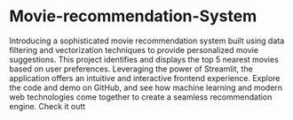 # Movie-recommendation-System
Introducing a sophisticated movie recommendation system built using data filtering and vectorization techniques to provide personalized movie suggestions. This project identifies and displays the top 5 nearest movies based on user preferences. Leveraging the power of Streamlit, the application offers an intuitive and interactive frontend experience. Explore the code and demo on GitHub, and see how machine learning and modern web technologies come together to create a seamless recommendation engine. Check it outt
